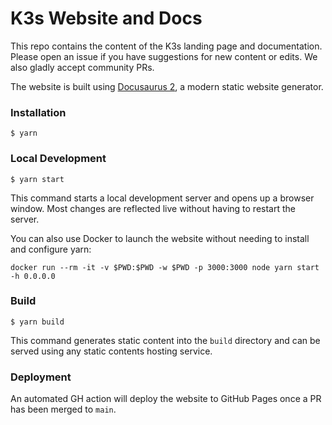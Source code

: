 # K3s Website and Docs

This repo contains the content of the K3s landing page and documentation. Please open an issue if you have suggestions for new content or edits. We also gladly accept community PRs. 

The website is built using [Docusaurus 2](https://docusaurus.io/), a modern static website generator.

### Installation

```
$ yarn
```

### Local Development

```
$ yarn start
```

This command starts a local development server and opens up a browser window. Most changes are reflected live without having to restart the server.

You can also use Docker to launch the website without needing to install and configure yarn:
```
docker run --rm -it -v $PWD:$PWD -w $PWD -p 3000:3000 node yarn start -h 0.0.0.0
```

### Build

```
$ yarn build
```

This command generates static content into the `build` directory and can be served using any static contents hosting service.

### Deployment

An automated GH action will deploy the website to GitHub Pages once a PR has been merged to `main`.
